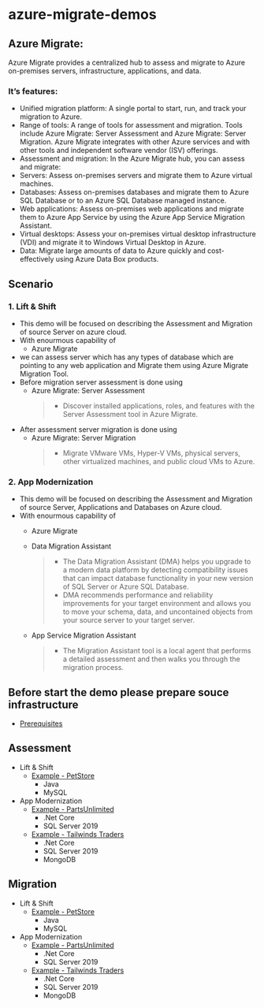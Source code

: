 # azure-migrate-demos
## Azure Migrate:
Azure Migrate provides a centralized hub to assess and migrate to Azure on-premises servers, infrastructure, applications, and data.
### It’s features:
* Unified migration platform: A single portal to start, run, and track your migration to Azure.
* Range of tools: A range of tools for assessment and migration. Tools include Azure Migrate: Server Assessment and Azure Migrate: Server Migration. Azure Migrate integrates with other Azure services and with other tools and independent software vendor (ISV) offerings.
* Assessment and migration: In the Azure Migrate hub, you can assess and migrate:
* Servers: Assess on-premises servers and migrate them to Azure virtual machines.
* Databases: Assess on-premises databases and migrate them to Azure SQL Database or to an Azure SQL Database managed instance.
* Web applications: Assess on-premises web applications and migrate them to Azure App Service by using the Azure App Service Migration Assistant.
* Virtual desktops: Assess your on-premises virtual desktop infrastructure (VDI) and migrate it to Windows Virtual Desktop in Azure.
* Data: Migrate large amounts of data to Azure quickly and cost-effectively using Azure Data Box products.


## Scenario
### 1. Lift & Shift
- This demo will be focused on describing the Assessment and Migration of source Server on azure cloud.
- With enourmous capability of
    - Azure Migrate
- we can assess server which has any types of database which are pointing to any web application and Migrate them using Azure Migrate Migration Tool.
- Before migration server assessment is done using
    - Azure Migrate: Server Assessment
        >- Discover installed applications, roles, and features with the Server Assessment tool in Azure Migrate.
- After assessment server migration is done using
    - Azure Migrate: Server Migration
        >- Migrate VMware VMs, Hyper-V VMs, physical servers, other virtualized machines, and public cloud VMs to Azure.

### 2. App Modernization
- This demo will be focused on describing the Assessment and Migration of source Server, Applications and Databases on Azure cloud.
- With enourmous capability of
    - Azure Migrate
    - Data Migration Assistant
        >- The Data Migration Assistant (DMA) helps you upgrade to a modern data platform by detecting compatibility issues that can impact database functionality in your new version of SQL Server or Azure SQL Database.
        >- DMA recommends performance and reliability improvements for your target environment and allows you to move your schema, data, and uncontained objects from your source server to your target server.

    - App Service Migration Assistant
        >- The Migration Assistant tool is a local agent that performs a detailed assessment and then walks you through the migration process.

## Before start the demo please prepare souce infrastructure
- [Prerequisites ](assessment/prerequisites.md)
## Assessment
* Lift & Shift
    - [Example - PetStore](assessment/petstore.md)
        - Java
        - MySQL
* App Modernization
    - [Example - PartsUnlimited](assessment/partsunlimited.md)
        - .Net Core
        - SQL Server 2019
    - [Example - Tailwinds Traders](assessment/tailwind-traders.md)
        - .Net Core
        - SQL Server 2019
        - MongoDB

## Migration
* Lift & Shift
    - [Example - PetStore](migration/petstore.md)
        - Java
        - MySQL
* App Modernization
    - [Example - PartsUnlimited](migration/partsunlimited.md)
        - .Net Core
        - SQL Server 2019
    - [Example - Tailwinds Traders](migration/tailwind-traders.md)
        - .Net Core
        - SQL Server 2019
        - MongoDB